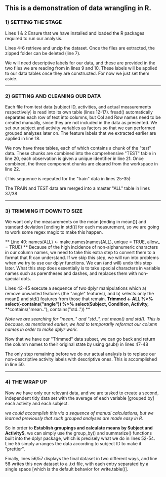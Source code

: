 ## This is a demonstration of data wrangling in R.

### 1) SETTING THE STAGE
Lines 1 & 2 Ensure that we have installed and loaded the R packages required to run our analysis.

Lines 4-6 retrieve and unzip the dataset.  Once the files are extracted, the zipped folder can be deleted (line 7).

We will need descriptive labels for our data, and these are provided in the two files we are reading from in lines 9 and 10.  These labels will be applied to our data tables once they are constructed.  For now we just set them aside.

---------------------------------------------------------
### 2) GETTING AND CLEANING OUR DATA
Each file from test data (subject ID, activities, and actual measurements respectively) is read into its own table (lines 12-17).  fread() automatically separates each row of text into columns, but Col and Row names need to be created manually, since they are not included in the data as presented.  We set our subject and activity variables as factors so that we can performed grouped analyses later on.  The feature labels that we extracted earlier are applied in line 18.

We now have three tables, each of which contains a chunk of the "test" data.  These chunks are combined into the comprehensive "TEST" table in line 20, each observation is given a unique identifier in line 21.  Once combined, the three component chunks are cleared from the workspace in line 22.

(This sequence is repeated for the "train" data in lines 25-35)

The TRAIN and TEST data are merged into a master "ALL" table in lines 37/38

----------------------------------------------------------
### 3) TRIMMING IT DOWN TO SIZE

We want only the measurements on the mean [ending in mean()] and standard deviation [ending in std()] for each measurement, so we are going to work some regex magic to make this happen.

** Line 40: names(ALL) <- make.names(names(ALL), unique = TRUE, allow_ = TRUE) **  Because of the high incidence of non-alphanumeric characters in our column names, we need to take this extra step to convert them to a format that R can understand.  If we skip this step, we will run into problems when we try to use our dplyr functions.  We can (and will) undo this step later.
What this step does essentially is to take special characters in variable names such as parentheses and dashes, and replaces them with non-special dots.

Lines 42-45 execute a sequence of two dplyr manipulations which a) remove unwanted features (the "angle" features), and b) selects only the mean() and std() features from those that remain.
**Trimmed <- ALL %>%**
        **select(-contains("angle")) %>%**
        **select(Subject, Condition, Activity,**
               **contains("mean.."), contains("std..")) **

*Note we are searching for "mean.." and "std..", not mean() and std().  This is because, as mentioned earlier, we had to temporarily reformat our column names in order to make dplyr work.*

Now that we have our "Trimmed" data subset, we can go back and return the column names to their original state by using gsub() in lines 47-48

The only step remaining before we do our actual analysis is to replace our non-descriptive activity labels with descriptive ones.  This is accomplished in line 50.

--------------------------------------
### 4) THE WRAP UP
Now we have only our relevant data, and we are tasked to create a second, independent tidy data set with the average of each variable [grouped by] each activity and each subject.

*we could accomplish this via a sequence of manual calculations, but we learned previously that such grouped analyses are made easy in R.*

So in order to **Establish groupings and calculate means by Subject and Activity$**, we can simply use the group_by() and summarize() functions built into the dplyr package, which is precisely what we do in lines 52-54.
Line 55 simply arranges the data according to subject ID to make it "prettier".

Finally, lines 56/57 displays the final dataset in two different ways, and line 58 writes this new dataset to a .txt file, with each entry separated by a single space [which is the default behavior for write.table()].
